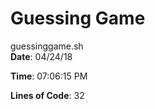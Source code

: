# Guessing Game
guessinggame.sh  
**Date**: 04/24/18
 
**Time**: 07:06:15 PM
 
**Lines of Code**: 32
